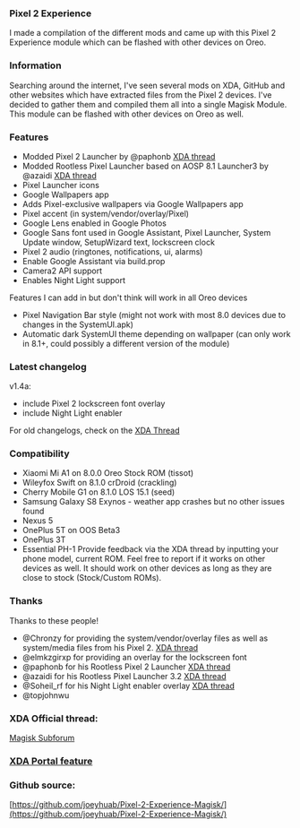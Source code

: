 ### Pixel 2 Experience
I made a compilation of the different mods and came up with this Pixel 2 Experience module which can be flashed with other devices on Oreo.

### Information
Searching around the internet, I've seen several mods on XDA, GitHub and other websites which have extracted files from the Pixel 2 devices. I've decided to gather them and compiled them all into a single Magisk Module. This module can be flashed with other devices on Oreo as well.

### Features
- Modded Pixel 2 Launcher by @paphonb [XDA thread](https://forum.xda-developers.com/android/apps-games/app-rootless-pixel-2-launcher-google-t3688393/)
- Modded Rootless Pixel Launcher based on AOSP 8.1 Launcher3 by @azaidi [XDA thread](https://forum.xda-developers.com/android/apps-games/launcher3-pixel-launcher-features-t3620972)
- Pixel Launcher icons
- Google Wallpapers app
- Adds Pixel-exclusive wallpapers via Google Wallpapers app
- Pixel accent (in system/vendor/overlay/Pixel)
- Google Lens enabled in Google Photos
- Google Sans font used in Google Assistant, Pixel Launcher, System Update window, SetupWizard text, lockscreen clock
- Pixel 2 audio (ringtones, notifications, ui, alarms)
- Enable Google Assistant via build.prop
- Camera2 API support
- Enables Night Light support

Features I can add in but don't think will work in all Oreo devices

- Pixel Navigation Bar style (might not work with most 8.0 devices due to changes in the SystemUI.apk)
- Automatic dark SystemUI theme depending on wallpaper (can only work in 8.1+, could possibly a different version of the module)

### Latest changelog
v1.4a:
- include Pixel 2 lockscreen font overlay
- include Night Light enabler

For old changelogs, check on the [XDA Thread](https://forum.xda-developers.com/apps/magisk/module-pixel-2-experience-t3757137/)

### Compatibility
- Xiaomi Mi A1 on 8.0.0 Oreo Stock ROM (tissot)
- Wileyfox Swift on 8.1.0 crDroid (crackling)
- Cherry Mobile G1 on 8.1.0 LOS 15.1 (seed)
- Samsung Galaxy S8 Exynos - weather app crashes but no other issues found
- Nexus 5
- OnePlus 5T on OOS Beta3
- OnePlus 3T
- Essential PH-1
Provide feedback via the XDA thread by inputting your phone model, current ROM. Feel free to report if it works on other devices as well. It should work on other devices as long as they are close to stock (Stock/Custom ROMs).

### Thanks
Thanks to these people!
- @Chronzy for providing the system/vendor/overlay files as well as system/media files from his Pixel 2. [XDA thread](https://forum.xda-developers.com/showpost.php?p=74267243&postcount=14) 
- @elmkzgirxp for providing an overlay for the lockscreen font
- @paphonb for his Rootless Pixel 2 Launcher [XDA thread](https://forum.xda-developers.com/android/apps-games/app-rootless-pixel-2-launcher-google-t3688393/)
- @azaidi for his Rootless Pixel Launcher 3.2 [XDA thread](https://forum.xda-developers.com/android/apps-games/launcher3-pixel-launcher-features-t3620972)
- @Soheil_rf for his Night Light enabler overlay [XDA thread](https://forum.xda-developers.com/crossdevice-dev/sony-themes-apps/oreo-enable-night-light-tile-t3713021)
- @topjohnwu

### XDA Official thread:
[Magisk Subforum](https://forum.xda-developers.com/apps/magisk/module-pixel-2-experience-t3757137/)

### [XDA Portal feature](https://www.xda-developers.com/pixel-2-experience-magisk-module/)

### Github source: <br />
[https://github.com/joeyhuab/Pixel-2-Experience-Magisk/](https://github.com/joeyhuab/Pixel-2-Experience-Magisk/)